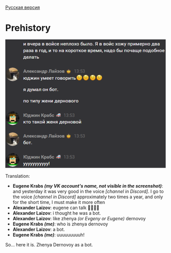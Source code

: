 [Русская версия](README_RU.md)

# Prehistory

![Chat screenshot](chat_screenshot_for_readme.png "Intelligent conversations")

Translation:
* __Eugene Krabs *(my VK account's name, not visible in the screenshot)*__:
  and yesterday it was very good in the voice *[channel in Discord]*. I go to
  the voice *[channel in Discord]* approximately two times a year, and only for
  the short time, I must make it more often
* __Alexander Laizov__: eugene can talk 🤨🤨🤨🤨
* __Alexander Laizov__: i thought he was a bot.
* __Alexander Laizov__: like zhenya *(or Evgeny or Eugene)* dernovoy
* __Eugene Krabs *(me)*__: who is zhenya dernovoy
* __Alexander Laizov__: a bot.
* __Eugene Krabs *(me)*__: uuuuuuuuuh!

So... here it is. Zhenya Dernovoy as a bot.
